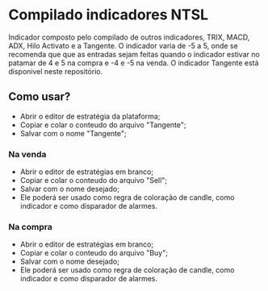 # Compilado indicadores NTSL
Indicador composto pelo compilado de outros indicadores, TRIX, MACD, ADX, Hilo Activato e a Tangente. O indicador varia de -5 a 5, onde se recomenda que que as entradas sejam feitas quando o indicador estivar no patamar de 4 e 5 na compra e -4 e -5 na venda. O indicador Tangente está disponivel neste repositório.

## Como usar?
* Abrir o editor de estratégia da plataforma;
* Copiar e colar o conteudo do arquivo "Tangente";
* Salvar com o nome "Tangente";
### Na venda
* Abrir o editor de estratégias em branco;
* Copiar e colar o conteudo do arquivo "Sell";
* Salvar com o nome desejado;
* Ele poderá ser usado como regra de coloração de candle, como indicador e como disparador de alarmes.
### Na compra
* Abrir o editor de estratégias em branco;
* Copiar e colar o conteudo do arquivo "Buy";
* Salvar com o nome desejado;
* Ele poderá ser usado como regra de coloração de candle, como indicador e como disparador de alarmes.
